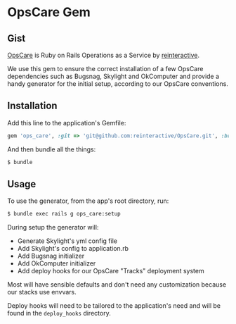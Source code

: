 # OpsCare Gem

## Gist
[OpsCare](https://reinteractive.net/service/ops-care) is Ruby on Rails Operations as a Service by [reinteractive](https://reinteractive.net/).

We use this gem to ensure the correct installation of a few OpsCare dependencies such as Bugsnag, Skylight and OkComputer and provide a handy generator for the initial setup, according to our OpsCare conventions.

## Installation

Add this line to the application's Gemfile:

```ruby
gem 'ops_care', :git => 'git@github.com:reinteractive/OpsCare.git', :branch => 'master'
```

And then bundle all the things:

```bash
$ bundle
```

## Usage

To use the generator, from the app's root directory, run:

```bash
$ bundle exec rails g ops_care:setup
```

During setup the generator will:

- Generate Skylight's yml config file
- Add Skylight's config to application.rb
- Add Bugsnag initializer
- Add OkComputer initializer
- Add deploy hooks for our OpsCare "Tracks" deployment system

Most will have sensible defaults and don't need any customization because our stacks use envvars.

Deploy hooks will need to be tailored to the application's need and will be found in the `deploy_hooks` directory.


